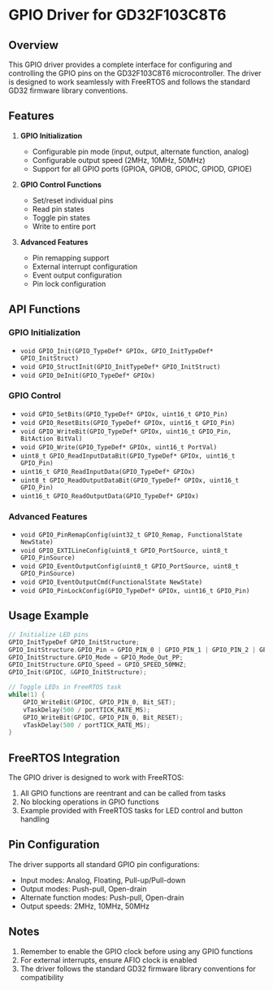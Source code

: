# GPIO Driver for GD32F103C8T6

## Overview

This GPIO driver provides a complete interface for configuring and controlling the GPIO pins on the GD32F103C8T6 microcontroller. The driver is designed to work seamlessly with FreeRTOS and follows the standard GD32 firmware library conventions.

## Features

1. **GPIO Initialization**
   - Configurable pin mode (input, output, alternate function, analog)
   - Configurable output speed (2MHz, 10MHz, 50MHz)
   - Support for all GPIO ports (GPIOA, GPIOB, GPIOC, GPIOD, GPIOE)

2. **GPIO Control Functions**
   - Set/reset individual pins
   - Read pin states
   - Toggle pin states
   - Write to entire port

3. **Advanced Features**
   - Pin remapping support
   - External interrupt configuration
   - Event output configuration
   - Pin lock configuration

## API Functions

### GPIO Initialization
- `void GPIO_Init(GPIO_TypeDef* GPIOx, GPIO_InitTypeDef* GPIO_InitStruct)`
- `void GPIO_StructInit(GPIO_InitTypeDef* GPIO_InitStruct)`
- `void GPIO_DeInit(GPIO_TypeDef* GPIOx)`

### GPIO Control
- `void GPIO_SetBits(GPIO_TypeDef* GPIOx, uint16_t GPIO_Pin)`
- `void GPIO_ResetBits(GPIO_TypeDef* GPIOx, uint16_t GPIO_Pin)`
- `void GPIO_WriteBit(GPIO_TypeDef* GPIOx, uint16_t GPIO_Pin, BitAction BitVal)`
- `void GPIO_Write(GPIO_TypeDef* GPIOx, uint16_t PortVal)`
- `uint8_t GPIO_ReadInputDataBit(GPIO_TypeDef* GPIOx, uint16_t GPIO_Pin)`
- `uint16_t GPIO_ReadInputData(GPIO_TypeDef* GPIOx)`
- `uint8_t GPIO_ReadOutputDataBit(GPIO_TypeDef* GPIOx, uint16_t GPIO_Pin)`
- `uint16_t GPIO_ReadOutputData(GPIO_TypeDef* GPIOx)`

### Advanced Features
- `void GPIO_PinRemapConfig(uint32_t GPIO_Remap, FunctionalState NewState)`
- `void GPIO_EXTILineConfig(uint8_t GPIO_PortSource, uint8_t GPIO_PinSource)`
- `void GPIO_EventOutputConfig(uint8_t GPIO_PortSource, uint8_t GPIO_PinSource)`
- `void GPIO_EventOutputCmd(FunctionalState NewState)`
- `void GPIO_PinLockConfig(GPIO_TypeDef* GPIOx, uint16_t GPIO_Pin)`

## Usage Example

```c
// Initialize LED pins
GPIO_InitTypeDef GPIO_InitStructure;
GPIO_InitStructure.GPIO_Pin = GPIO_PIN_0 | GPIO_PIN_1 | GPIO_PIN_2 | GPIO_PIN_3;
GPIO_InitStructure.GPIO_Mode = GPIO_Mode_Out_PP;
GPIO_InitStructure.GPIO_Speed = GPIO_SPEED_50MHZ;
GPIO_Init(GPIOC, &GPIO_InitStructure);

// Toggle LEDs in FreeRTOS task
while(1) {
    GPIO_WriteBit(GPIOC, GPIO_PIN_0, Bit_SET);
    vTaskDelay(500 / portTICK_RATE_MS);
    GPIO_WriteBit(GPIOC, GPIO_PIN_0, Bit_RESET);
    vTaskDelay(500 / portTICK_RATE_MS);
}
```

## FreeRTOS Integration

The GPIO driver is designed to work with FreeRTOS:
1. All GPIO functions are reentrant and can be called from tasks
2. No blocking operations in GPIO functions
3. Example provided with FreeRTOS tasks for LED control and button handling

## Pin Configuration

The driver supports all standard GPIO pin configurations:
- Input modes: Analog, Floating, Pull-up/Pull-down
- Output modes: Push-pull, Open-drain
- Alternate function modes: Push-pull, Open-drain
- Output speeds: 2MHz, 10MHz, 50MHz

## Notes

1. Remember to enable the GPIO clock before using any GPIO functions
2. For external interrupts, ensure AFIO clock is enabled
3. The driver follows the standard GD32 firmware library conventions for compatibility